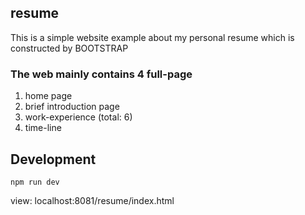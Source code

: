 ## resume		
 		
 This is a simple website example about my personal resume which is constructed by BOOTSTRAP<br>		
 <h3>The web mainly contains 4 full-page</h3>		
<ol>		
	<li>home page</li>		
	<li>brief introduction page</li>		
	<li>work-experience (total: 6)</li>		
	<li>time-line</li>		
</ol>

## Development

```shell
npm run dev
```
view: localhost:8081/resume/index.html
